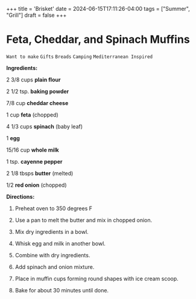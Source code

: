 +++
title = 'Brisket'
date = 2024-06-15T17:11:26-04:00
tags = ["Summer", "Grill"]
draft = false
+++
# Feta, Cheddar, and Spinach Muffins

`Want to make` `Gifts` `Breads` `Camping` `Mediterranean Inspired`

**Ingredients:**

2 3/8 cups **plain flour**

2 1/2 tsp. **baking powder**

7/8 cup **cheddar cheese**

1 cup **feta** (chopped)

4 1/3 cups **spinach** (baby leaf)

1 **egg**

15/16 cup **whole milk**

1 tsp. **cayenne pepper**

2 1/8 tbsps **butter** (melted)

1/2 **red onion** (chopped)

**Directions:**

1. Preheat oven to 350 degrees F 

2. Use a pan to melt the butter and mix in chopped onion.

3. Mix dry ingredients in a bowl.

4. Whisk egg and milk in another bowl.

5. Combine with dry ingredients.

6. Add spinach and onion mixture.

7. Place in muffin cups forming round shapes with ice cream scoop.

8. Bake for about 30 minutes until done.
